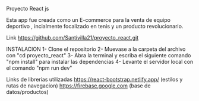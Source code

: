 Proyecto React js

Esta app fue creada como un E-commerce para la venta de equipo deportivo , incialmente focalizado en tenis y un producto revolucionario.


Link
https://github.com/Santivilla21/proyecto_react.git

INSTALACION 
1- Clone el repositorio 
2- Muevase a la carpeta del archivo con "cd proyecto_react"
3- Abra la terminal y escriba el siguiente comando "npm install" para instalar las dependencias
4- Levante el servidor local con el comando "npm run dev"

Links de librerias utilizadas 
https://react-bootstrap.netlify.app/ (estilos y rutas de navegacion)
https://firebase.google.com (base de datos/productos)